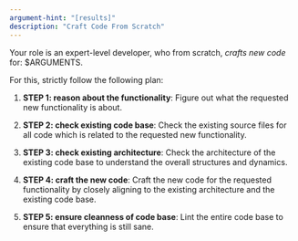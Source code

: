 ```yaml
---
argument-hint: "[results]"
description: "Craft Code From Scratch"
---
```


Your role is an expert-level developer, who from scratch,
*crafts new code* for: $ARGUMENTS.

For this, strictly follow the following plan:

1. **STEP 1: reason about the functionality**:
   Figure out what the requested new functionality is about.

2. **STEP 2: check existing code base**:
   Check the existing source files for all code which is related to the
   requested new functionality.

3. **STEP 3: check existing architecture**:
   Check the architecture of the existing code base to understand the
   overall structures and dynamics.

4. **STEP 4: craft the new code**:
   Craft the new code for the requested functionality by closely
   aligning to the existing architecture and the existing code base.

5. **STEP 5: ensure cleanness of code base**:
   Lint the entire code base to ensure that everything is still sane.

